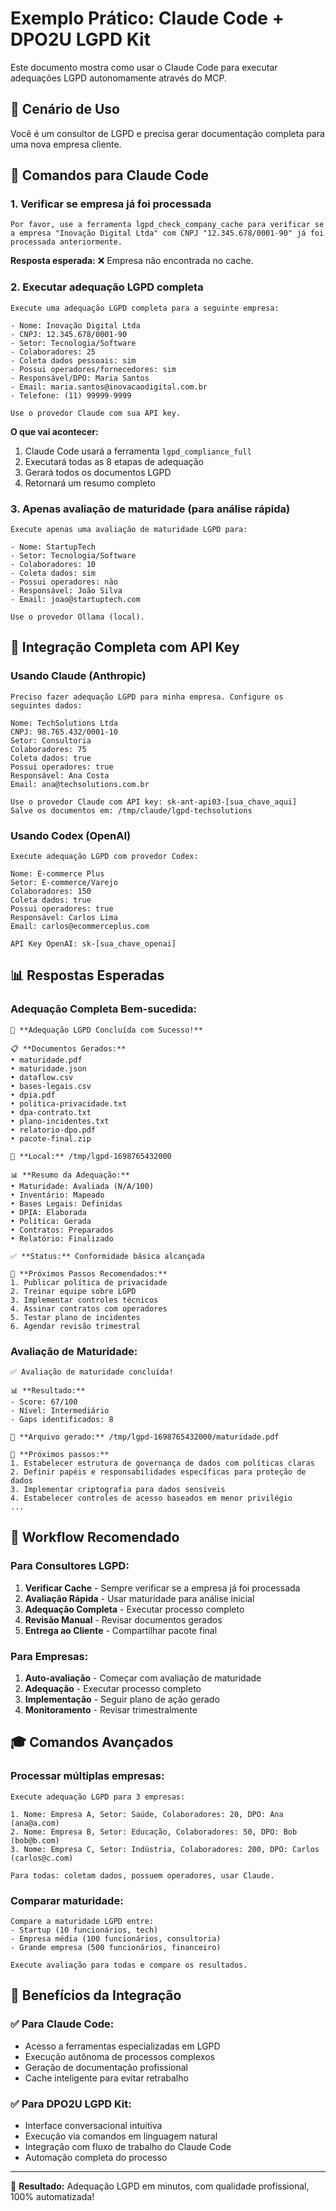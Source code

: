 # Exemplo Prático: Claude Code + DPO2U LGPD Kit

Este documento mostra como usar o Claude Code para executar adequações LGPD autonomamente através do MCP.

## 🎯 Cenário de Uso

Você é um consultor de LGPD e precisa gerar documentação completa para uma nova empresa cliente.

## 📝 Comandos para Claude Code

### 1. Verificar se empresa já foi processada

```
Por favor, use a ferramenta lgpd_check_company_cache para verificar se a empresa "Inovação Digital Ltda" com CNPJ "12.345.678/0001-90" já foi processada anteriormente.
```

**Resposta esperada:** ❌ Empresa não encontrada no cache.

### 2. Executar adequação LGPD completa

```
Execute uma adequação LGPD completa para a seguinte empresa:

- Nome: Inovação Digital Ltda
- CNPJ: 12.345.678/0001-90
- Setor: Tecnologia/Software
- Colaboradores: 25
- Coleta dados pessoais: sim
- Possui operadores/fornecedores: sim
- Responsável/DPO: Maria Santos
- Email: maria.santos@inovacaodigital.com.br
- Telefone: (11) 99999-9999

Use o provedor Claude com sua API key.
```

**O que vai acontecer:**
1. Claude Code usará a ferramenta `lgpd_compliance_full`
2. Executará todas as 8 etapas de adequação
3. Gerará todos os documentos LGPD
4. Retornará um resumo completo

### 3. Apenas avaliação de maturidade (para análise rápida)

```
Execute apenas uma avaliação de maturidade LGPD para:

- Nome: StartupTech
- Setor: Tecnologia/Software
- Colaboradores: 10
- Coleta dados: sim
- Possui operadores: não
- Responsável: João Silva
- Email: joao@startuptech.com

Use o provedor Ollama (local).
```

## 🤖 Integração Completa com API Key

### Usando Claude (Anthropic)

```
Preciso fazer adequação LGPD para minha empresa. Configure os seguintes dados:

Nome: TechSolutions Ltda
CNPJ: 98.765.432/0001-10
Setor: Consultoria
Colaboradores: 75
Coleta dados: true
Possui operadores: true
Responsável: Ana Costa
Email: ana@techsolutions.com.br

Use o provedor Claude com API key: sk-ant-api03-[sua_chave_aqui]
Salve os documentos em: /tmp/claude/lgpd-techsolutions
```

### Usando Codex (OpenAI)

```
Execute adequação LGPD com provedor Codex:

Nome: E-commerce Plus
Setor: E-commerce/Varejo
Colaboradores: 150
Coleta dados: true
Possui operadores: true
Responsável: Carlos Lima
Email: carlos@ecommerceplus.com

API Key OpenAI: sk-[sua_chave_openai]
```

## 📊 Respostas Esperadas

### Adequação Completa Bem-sucedida:

```
🎉 **Adequação LGPD Concluída com Sucesso!**

📋 **Documentos Gerados:**
• maturidade.pdf
• maturidade.json
• dataflow.csv
• bases-legais.csv
• dpia.pdf
• politica-privacidade.txt
• dpa-contrato.txt
• plano-incidentes.txt
• relatorio-dpo.pdf
• pacote-final.zip

📁 **Local:** /tmp/lgpd-1698765432000

📊 **Resumo da Adequação:**
• Maturidade: Avaliada (N/A/100)
• Inventário: Mapeado
• Bases Legais: Definidas
• DPIA: Elaborada
• Política: Gerada
• Contratos: Preparados
• Relatório: Finalizado

✅ **Status:** Conformidade básica alcançada

🎯 **Próximos Passos Recomendados:**
1. Publicar política de privacidade
2. Treinar equipe sobre LGPD
3. Implementar controles técnicos
4. Assinar contratos com operadores
5. Testar plano de incidentes
6. Agendar revisão trimestral
```

### Avaliação de Maturidade:

```
✅ Avaliação de maturidade concluída!

📊 **Resultado:**
- Score: 67/100
- Nível: Intermediário
- Gaps identificados: 8

📁 **Arquivo gerado:** /tmp/lgpd-1698765432000/maturidade.pdf

🎯 **Próximos passos:**
1. Estabelecer estrutura de governança de dados com políticas claras
2. Definir papéis e responsabilidades específicas para proteção de dados
3. Implementar criptografia para dados sensíveis
4. Estabelecer controles de acesso baseados em menor privilégio
...
```

## 🔄 Workflow Recomendado

### Para Consultores LGPD:

1. **Verificar Cache** - Sempre verificar se a empresa já foi processada
2. **Avaliação Rápida** - Usar maturidade para análise inicial
3. **Adequação Completa** - Executar processo completo
4. **Revisão Manual** - Revisar documentos gerados
5. **Entrega ao Cliente** - Compartilhar pacote final

### Para Empresas:

1. **Auto-avaliação** - Começar com avaliação de maturidade
2. **Adequação** - Executar processo completo
3. **Implementação** - Seguir plano de ação gerado
4. **Monitoramento** - Revisar trimestralmente

## 🎓 Comandos Avançados

### Processar múltiplas empresas:

```
Execute adequação LGPD para 3 empresas:

1. Nome: Empresa A, Setor: Saúde, Colaboradores: 20, DPO: Ana (ana@a.com)
2. Nome: Empresa B, Setor: Educação, Colaboradores: 50, DPO: Bob (bob@b.com)
3. Nome: Empresa C, Setor: Indústria, Colaboradores: 200, DPO: Carlos (carlos@c.com)

Para todas: coletam dados, possuem operadores, usar Claude.
```

### Comparar maturidade:

```
Compare a maturidade LGPD entre:
- Startup (10 funcionários, tech)
- Empresa média (100 funcionários, consultoria)
- Grande empresa (500 funcionários, financeiro)

Execute avaliação para todas e compare os resultados.
```

## 🚀 Benefícios da Integração

### ✅ **Para Claude Code:**
- Acesso a ferramentas especializadas em LGPD
- Execução autônoma de processos complexos
- Geração de documentação profissional
- Cache inteligente para evitar retrabalho

### ✅ **Para DPO2U LGPD Kit:**
- Interface conversacional intuitiva
- Execução via comandos em linguagem natural
- Integração com fluxo de trabalho do Claude Code
- Automação completa do processo

---

🎉 **Resultado:** Adequação LGPD em minutos, com qualidade profissional, 100% automatizada!